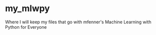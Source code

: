 # my_mlwpy
Where I will keep my files that go with mfenner's Machine Learning with Python for Everyone
